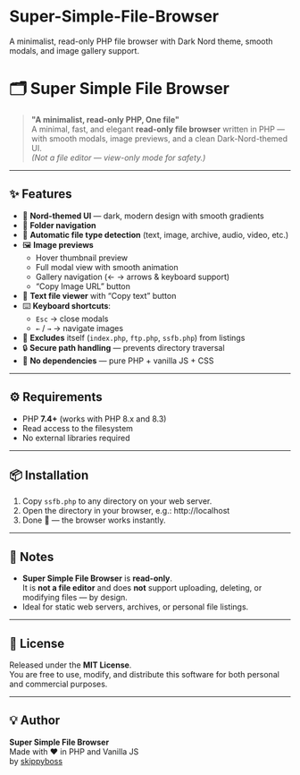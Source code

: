# Super-Simple-File-Browser
A minimalist, read-only PHP file browser with Dark Nord theme, smooth modals, and image gallery support.


# 🗂️ Super Simple File Browser

> **"A minimalist, read-only PHP, One file"**  
> A minimal, fast, and elegant **read-only file browser** written in PHP — with smooth modals, image previews, and a clean Dark-Nord-themed UI.  
> *(Not a file editor — view-only mode for safety.)*

---

## ✨ Features

- 🎨 **Nord-themed UI** — dark, modern design with smooth gradients  
- 📁 **Folder navigation**
- 🧩 **Automatic file type detection** (text, image, archive, audio, video, etc.)  
- 🖼️ **Image previews**  
  - Hover thumbnail preview  
  - Full modal view with smooth animation  
  - Gallery navigation (← → arrows & keyboard support)  
  - “Copy Image URL” button  
- 📝 **Text file viewer** with “Copy text” button  
- ⌨️ **Keyboard shortcuts**:  
  - `Esc` → close modals  
  - `←` / `→` → navigate images  
- 🚫 **Excludes** itself (`index.php`, `ftp.php`, `ssfb.php`) from listings  
- 🔒 **Secure path handling** — prevents directory traversal  
- 💾 **No dependencies** — pure PHP + vanilla JS + CSS  

---

## ⚙️ Requirements

- PHP **7.4+** (works with PHP 8.x and 8.3)  
- Read access to the filesystem  
- No external libraries required  

---

## 📦 Installation

1. Copy `ssfb.php` to any directory on your web server.  
2. Open the directory in your browser, e.g.:  http://localhost
3. Done 🎉 — the browser works instantly.


---

## 🧠 Notes

- **Super Simple File Browser** is **read-only**.  
  It is **not a file editor** and does **not** support uploading, deleting, or modifying files — by design.  
- Ideal for static web servers, archives, or personal file listings.  

---


## 📜 License

Released under the **MIT License**.  
You are free to use, modify, and distribute this software for both personal and commercial purposes.

---

## 💡 Author

**Super Simple File Browser**  
Made with ❤️ in PHP and Vanilla JS  
by [skippyboss](https://github.com/skippybossx)
